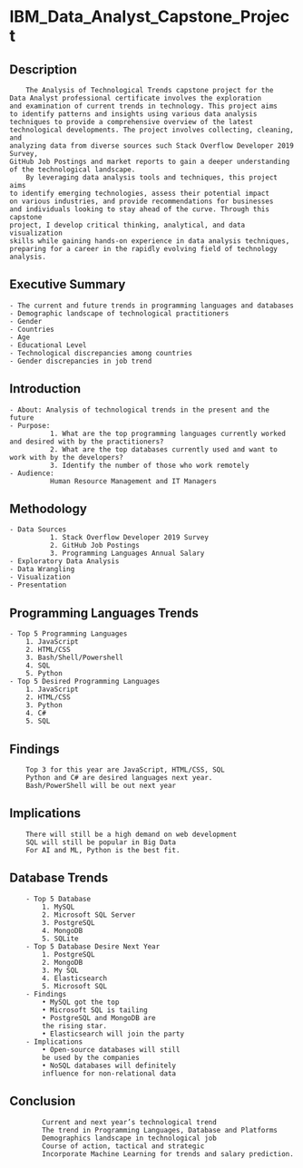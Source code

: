 # IBM_Data_Analyst_Capstone_Project

## Description 
        The Analysis of Technological Trends capstone project for the 
    Data Analyst professional certificate involves the exploration 
    and examination of current trends in technology. This project aims 
    to identify patterns and insights using various data analysis 
    techniques to provide a comprehensive overview of the latest 
    technological developments. The project involves collecting, cleaning, and
    analyzing data from diverse sources such Stack Overflow Developer 2019 Survey, 
    GitHub Job Postings and market reports to gain a deeper understanding 
    of the technological landscape. 
        By leveraging data analysis tools and techniques, this project aims 
    to identify emerging technologies, assess their potential impact 
    on various industries, and provide recommendations for businesses 
    and individuals looking to stay ahead of the curve. Through this capstone 
    project, I develop critical thinking, analytical, and data visualization 
    skills while gaining hands-on experience in data analysis techniques, 
    preparing for a career in the rapidly evolving field of technology analysis.

## Executive Summary
    - The current and future trends in programming languages and databases
    - Demographic landscape of technological practitioners 
    - Gender
    - Countries
    - Age
    - Educational Level
    - Technological discrepancies among countries
    - Gender discrepancies in job trend

## Introduction 
    - About: Analysis of technological trends in the present and the future
    - Purpose:
              1. What are the top programming languages currently worked and desired with by the practitioners?
              2. What are the top databases currently used and want to work with by the developers?
              3. Identify the number of those who work remotely
    - Audience: 
              Human Resource Management and IT Managers
              
 ## Methodology
    - Data Sources
              1. Stack Overflow Developer 2019 Survey
              2. GitHub Job Postings
              3. Programming Languages Annual Salary
    - Exploratory Data Analysis
    - Data Wrangling
    - Visualization
    - Presentation
 
 ## Programming Languages Trends
    - Top 5 Programming Languages
        1. JavaScript
        2. HTML/CSS
        3. Bash/Shell/Powershell
        4. SQL
        5. Python
    - Top 5 Desired Programming Languages
        1. JavaScript
        2. HTML/CSS
        3. Python
        4. C#
        5. SQL
        
 ## Findings 
        Top 3 for this year are JavaScript, HTML/CSS, SQL
        Python and C# are desired languages next year. 
        Bash/PowerShell will be out next year

 ## Implications
        There will still be a high demand on web development
        SQL will still be popular in Big Data
        For AI and ML, Python is the best fit. 
 
 ## Database Trends 
        - Top 5 Database
            1. MySQL
            2. Microsoft SQL Server
            3. PostgreSQL
            4. MongoDB
            5. SQLite
        - Top 5 Database Desire Next Year
            1. PostgreSQL
            2. MongoDB
            3. My SQL
            4. Elasticsearch
            5. Microsoft SQL
        - Findings
            • MySQL got the top
            • Microsoft SQL is tailing
            • PostgreSQL and MongoDB are 
            the rising star.
            • Elasticsearch will join the party
        - Implications
            • Open-source databases will still 
            be used by the companies
            • NoSQL databases will definitely 
            influence for non-relational data

  ## Conclusion
            Current and next year’s technological trend
            The trend in Programming Languages, Database and Platforms
            Demographics landscape in technological job
            Course of action, tactical and strategic
            Incorporate Machine Learning for trends and salary prediction.


